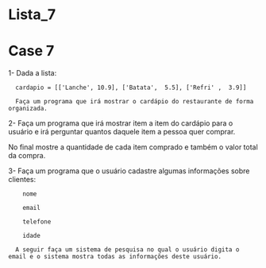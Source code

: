 # Lista_7
# Case 7
1- Dada a lista:

      cardapio = [['Lanche', 10.9], ['Batata',  5.5], ['Refri' ,  3.9]]
      
      Faça um programa que irá mostrar o cardápio do restaurante de forma organizada.

2- Faça um programa que irá mostrar item a item do cardápio para o usuário e irá perguntar quantos daquele item a pessoa quer comprar.

   No final mostre a quantidade de cada item comprado e também o valor total da compra.

3- Faça um programa que o usuário cadastre algumas informações sobre clientes:

        nome
        
        email
        
        telefone
        
        idade
        
      A seguir faça um sistema de pesquisa no qual o usuário digita o email e o sistema mostra todas as informações deste usuário.
